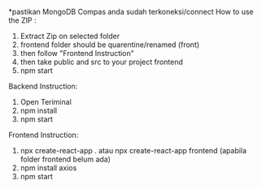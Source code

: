 *pastikan MongoDB Compas anda sudah terkoneksi/connect
How to use the ZIP :
1. Extract Zip on selected folder
2. frontend folder should be quarentine/renamed (front)
3. then follow "Frontend Instruction"
4. then take public and src to your project frontend
5. npm start


Backend Instruction:
1. Open Teriminal
2. npm install
3. npm start

Frontend Instruction:
1. npx create-react-app . atau npx create-react-app frontend (apabila folder frontend belum ada)
2. npm install axios
3. npm start
